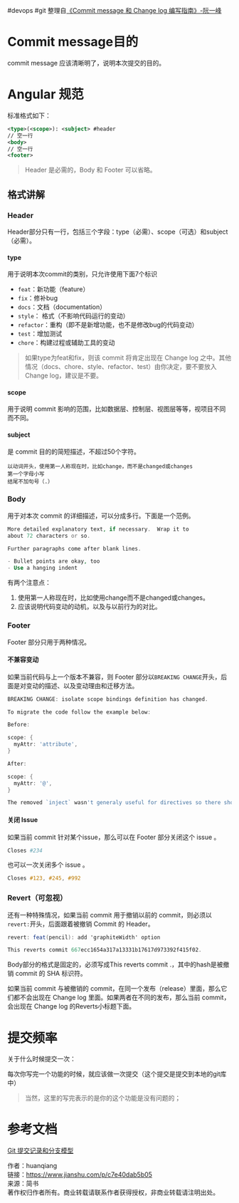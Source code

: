 #devops #git 
整理自[《Commit message 和 Change log 编写指南》-阮一峰](https://link.jianshu.com/?t=http://www.ruanyifeng.com/blog/2016/01/commit_message_change_log.html)

# Commit message目的

commit message 应该清晰明了，说明本次提交的目的。

# Angular 规范

标准格式如下：

```xml
<type>(<scope>): <subject> #header
// 空一行
<body>
// 空一行
<footer> 
```

> Header 是必需的，Body 和 Footer 可以省略。

## 格式讲解

### Header

Header部分只有一行，包括三个字段：type（必需）、scope（可选）和subject（必需）。

#### type

用于说明本次commit的类别，只允许使用下面7个标识

-   `feat`：新功能（feature）
-   `fix`：修补bug
-   `docs`：文档（documentation）
-   `style`： 格式（不影响代码运行的变动）
-   `refactor`：重构（即不是新增功能，也不是修改bug的代码变动）
-   `test`：增加测试
-   `chore`：构建过程或辅助工具的变动

> 如果type为feat和fix，则该 commit 将肯定出现在 Change log 之中。其他情况（docs、chore、style、refactor、test）由你决定，要不要放入 Change log，建议是不要。

#### scope

用于说明 commit 影响的范围，比如数据层、控制层、视图层等等，视项目不同而不同。

#### subject

是 commit 目的的简短描述，不超过50个字符。

```undefined
以动词开头，使用第一人称现在时，比如change，而不是changed或changes
第一个字母小写
结尾不加句号（.）
```

### Body

用于对本次 commit 的详细描述，可以分成多行。下面是一个范例。

```php
More detailed explanatory text, if necessary.  Wrap it to 
about 72 characters or so. 

Further paragraphs come after blank lines.

- Bullet points are okay, too
- Use a hanging indent
```

有两个注意点：

1.  使用第一人称现在时，比如使用change而不是changed或changes。
2.  应该说明代码变动的动机，以及与以前行为的对比。

### Footer

Footer 部分只用于两种情况。

#### 不兼容变动

如果当前代码与上一个版本不兼容，则 Footer 部分以`BREAKING CHANGE`开头，后面是对变动的描述、以及变动理由和迁移方法。

```go
BREAKING CHANGE: isolate scope bindings definition has changed.

To migrate the code follow the example below:

Before:

scope: {
  myAttr: 'attribute',
}

After:

scope: {
  myAttr: '@',
}

The removed `inject` wasn't generaly useful for directives so there should be no code using it.
```

#### 关闭 Issue

如果当前 commit 针对某个issue，那么可以在 Footer 部分关闭这个 issue 。

```bash
Closes #234
```

也可以一次关闭多个 issue 。

```css
Closes #123, #245, #992
```

### Revert（可忽视）

还有一种特殊情况，如果当前 commit 用于撤销以前的 commit，则必须以`revert:`开头，后面跟着被撤销 Commit 的 Header。

```csharp
revert: feat(pencil): add 'graphiteWidth' option

This reverts commit 667ecc1654a317a13331b17617d973392f415f02.
```

Body部分的格式是固定的，必须写成This reverts commit <hash>.，其中的hash是被撤销 commit 的 SHA 标识符。

如果当前 commit 与被撤销的 commit，在同一个发布（release）里面，那么它们都不会出现在 Change log 里面。如果两者在不同的发布，那么当前 commit，会出现在 Change log 的Reverts小标题下面。

# 提交频率

关于什么时候提交一次：

每次你写完一个功能的时候，就应该做一次提交（这个提交是提交到本地的git库中）

> 当然，这里的写完表示的是你的这个功能是没有问题的；

# 参考文档

[Git 提交记录和分支模型](https://link.jianshu.com/?t=https://cattail.me/tech/2016/06/06/git-commit-message-and-branching-model.html)

  
  
作者：huanqiang  
链接：https://www.jianshu.com/p/c7e40dab5b05  
来源：简书  
著作权归作者所有。商业转载请联系作者获得授权，非商业转载请注明出处。
